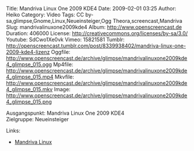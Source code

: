 Title: Mandriva Linux One 2009 KDE4
Date: 2009-02-01 03:25
Author: Heiko
Category: Video
Tags: CC by-sa,glimpse,Gnome,Linux,Neueinsteiger,Ogg Theora,screencast,Mandriva
Slug: mandrivalinuxone2009kde4
Album: http://www.openscreencast.de
Duration: 406000
License: http://creativecommons.org/licenses/by-sa/3.0/
Youtube: SdCwo1Xe0vk
Vimeo: 15821581
Tumblr: http://openscreencast.tumblr.com/post/8339938402/mandriva-linux-one-2009-kde4-lizenz
Oggfile: http://www.openscreencast.de/archive/glimpse/mandrivalinuxone2009kde4_glimpse_015.ogg
Mp4file: http://www.openscreencast.de/archive/glimpse/mandrivalinuxone2009kde4_glimpse_015.mp4
Mkvfile: http://www.openscreencast.de/archive/glimpse/mandrivalinuxone2009kde4_glimpse_015.mkv
Image: http://www.openscreencast.de/archive/glimpse/mandrivalinuxone2009kde4_glimpse_015.png

Ausgangspunkt: Mandriva Linux One 2009 KDE4  
Zielgruppe: Neueinsteiger  

Links:

  * [Mandriva Linux](https://de.wikipedia.org/wiki/Mandriva_Linux)

